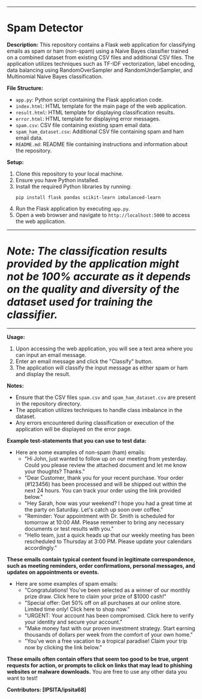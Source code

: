 
---
# Spam Detector

**Description:**
This repository contains a Flask web application for classifying emails as spam or ham (non-spam) using a Naive Bayes classifier trained on a combined dataset from existing CSV files and additional CSV files. The application utilizes techniques such as TF-IDF vectorization, label encoding, data balancing using RandomOverSampler and RandomUnderSampler, and Multinomial Naive Bayes classification.

**File Structure:**
- `app.py`: Python script containing the Flask application code.
- `index.html`: HTML template for the main page of the web application.
- `result.html`: HTML template for displaying classification results.
- `error.html`: HTML template for displaying error messages.
- `spam.csv`: CSV file containing existing spam email data.
- `spam_ham_dataset.csv`: Additional CSV file containing spam and ham email data.
- `README.md`: README file containing instructions and information about the repository.

**Setup:**
1. Clone this repository to your local machine.
2. Ensure you have Python installed.
3. Install the required Python libraries by running:
   ```
   pip install flask pandas scikit-learn imbalanced-learn
   ```
4. Run the Flask application by executing `app.py`.
5. Open a web browser and navigate to `http://localhost:5000` to access the web application.


---
# *Note: The classification results provided by the application might not be 100% accurate as it depends on the quality and diversity of the dataset used for training the classifier.*


---
**Usage:**
1. Upon accessing the web application, you will see a text area where you can input an email message.
2. Enter an email message and click the "Classify" button.
3. The application will classify the input message as either spam or ham and display the result.

**Notes:**
- Ensure that the CSV files `spam.csv` and `spam_ham_dataset.csv` are present in the repository directory.
- The application utilizes techniques to handle class imbalance in the dataset.
- Any errors encountered during classification or execution of the application will be displayed on the error page.

**Example test-statements that you can use to test data:**

   - Here are some examples of non-spam (ham) emails:
        - "Hi John, just wanted to follow up on our meeting from yesterday. Could you please review the attached document and let me know your thoughts? Thanks."
        - "Dear Customer, thank you for your recent purchase. Your order (#123456) has been processed and will be shipped out within the next 24 hours. You can track your order using the link provided below."
        - "Hey Sarah, how was your weekend? I hope you had a great time at the party on Saturday. Let's catch up soon over coffee."
        - "Reminder: Your appointment with Dr. Smith is scheduled for tomorrow at 10:00 AM. Please remember to bring any necessary documents or test results with you."
        - "Hello team, just a quick heads up that our weekly meeting has been rescheduled to Thursday at 3:00 PM. Please update your calendars accordingly."

**These emails contain typical content found in legitimate correspondence, such as meeting reminders, order confirmations, personal messages, and updates on appointments or events.**

   - Here are some examples of spam emails:
        - "Congratulations! You've been selected as a winner of our monthly prize draw. Click here to claim your prize of $1000 cash!"
        - "Special offer: Get 50% off on all purchases at our online store. Limited time only! Click here to shop now."
        - "URGENT: Your account has been compromised. Click here to verify your identity and secure your account."
        - "Make money fast with our proven investment strategy. Start earning thousands of dollars per week from the comfort of your own home."
        - "You've won a free vacation to a tropical paradise! Claim your trip now by clicking the link below."

**These emails often contain offers that seem too good to be true, urgent requests for action, or prompts to click on links that may lead to phishing websites or malware downloads.**
You are free to use any other data you want to test!




**Contributors: [IPSITA/ipsita68]**
